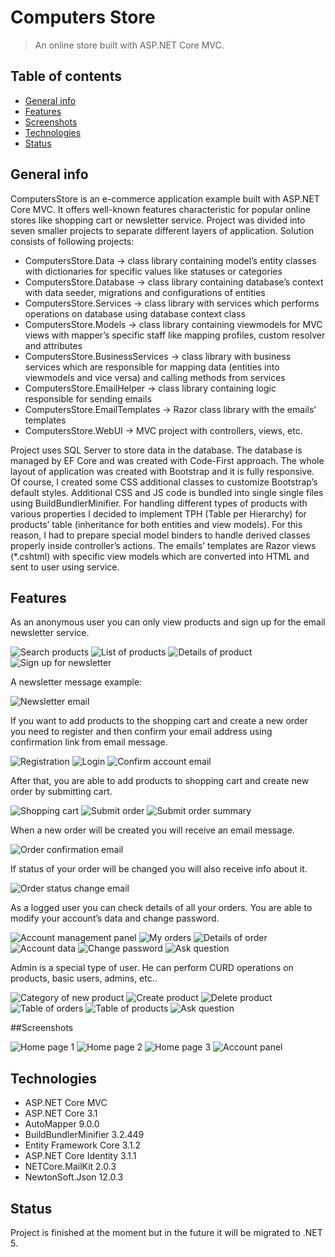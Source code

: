 # Computers Store
> An online store built with ASP.NET Core MVC.

## Table of contents
* [General info](#general-info)
* [Features](#features)
* [Screenshots](#screenshots)
* [Technologies](#technologies)
* [Status](#status)

## General info

ComputersStore is an e-commerce application example built with ASP.NET Core MVC. 
It offers well-known features characteristic for popular online stores like shopping cart or newsletter service. 
Project was divided into seven smaller projects to separate different layers of application. Solution consists of following projects: 

* ComputersStore.Data -> class library containing model’s entity classes with dictionaries for specific values like statuses or categories
* ComputersStore.Database -> class library containing database’s context with data seeder, migrations and configurations of entities
* ComputersStore.Services -> class library with services which performs operations on database using database context class
* ComputersStore.Models -> class library containing viewmodels for MVC views with mapper’s specific staff like mapping profiles, custom resolver and attributes
* ComputersStore.BusinessServices -> class library with business services which are responsible for mapping data (entities into viewmodels and vice versa) and calling methods from services
* ComputersStore.EmailHelper -> class library containing logic responsible for sending emails
* ComputersStore.EmailTemplates -> Razor class library with the emails’ templates
* ComputersStore.WebUI -> MVC project with controllers, views, etc.

Project uses SQL Server to store data in the database. The database is managed by EF Core and was created with Code-First approach. 
The whole layout of application was created with Bootstrap and it is fully responsive. Of course, I created some CSS additional classes 
to customize Bootstrap’s default styles. Additional CSS and JS code is bundled into single single files using BuildBundlerMinifier.
For handling different types of products with various properties I decided to implement TPH (Table per Hierarchy) 
for products’ table (inheritance for both entities and view models). 
For this reason, I had to prepare special model binders to handle derived classes properly inside controller’s actions. 
The emails’ templates are Razor views (*.cshtml) with specific view models which are converted into HTML and sent to user using service.

## Features

As an anonymous user you can only view products and sign up for the email newsletter service.

![Search products](./readme/search_products_screen.png)
![List of products](./readme/products_list_screen.png)
![Details of product](./readme/product_details_screen.png)
![Sign up for newsletter](./readme/sign_up_for_newsletter_screen.png)

A newsletter message example: 

![Newsletter email](./readme/newsletter_email.png)

If you want to add products to the shopping cart and create a new order you need to register and then confirm your email address using confirmation link from email message.

![Registration](./readme/registration_screen.png)
![Login](./readme/login_screen.png)
![Confirm account email](./readme/confirm_account_email.png)

After that, you are able to add products to shopping cart and create new order by submitting cart.

![Shopping cart](./readme/shopping_cart_screen.png)
![Submit order](./readme/submit_order_screen.png)
![Submit order summary](./readme/submit_order_summary_screen.png)

When a new order will be created you will receive an email message.

![Order confirmation email](./readme/order_confirmation_email.png)

If status of your order will be changed you will also receive info about it.

![Order status change email](./readme/orders_status_change_email.png)

As a logged user you can check details of all your orders. You are able to modify your account’s data and change password. 

![Account management panel](./readme/account_management_panel_screen.png)
![My orders](./readme/my_orders_screen.png)
![Details of order](./readme/order_details_screen.png)
![Account data](./readme/account_data_screen.png)
![Change password](./readme/change_password_screen.png)
![Ask question](./readme/ask_question_screen.png)

Admin is a special type of user. He can perform CURD operations on products, basic users, admins, etc..

![Category of new product](./readme/admin_new_product_category_screen.png)
![Create product](./readme/admin_create_new_product_screen.png)
![Delete product](./readme/admin_delete_product_screen.png)
![Table of orders](./readme/admin_orders_screen.png)
![Table of products](./readme/admin_products_screen.png)
![Ask question](./readme/ask_question_screen.png)

##Screenshots

![Home page 1](./readme/home_page_screen_1.png)
![Home page 2](./readme/home_page_screen_2.png)
![Home page 3](./readme/home_page_screen_3.png)
![Account panel](./readme/account_panel_screen.png)

## Technologies
* ASP.NET Core MVC
* ASP.NET Core 3.1
* AutoMapper 9.0.0
* BuildBundlerMinifier 3.2.449
* Entity Framework Core 3.1.2
* ASP.NET Core Identity 3.1.1
* NETCore.MailKit 2.0.3
* NewtonSoft.Json 12.0.3

## Status
Project is finished at the moment but in the future it will be migrated to .NET 5.
